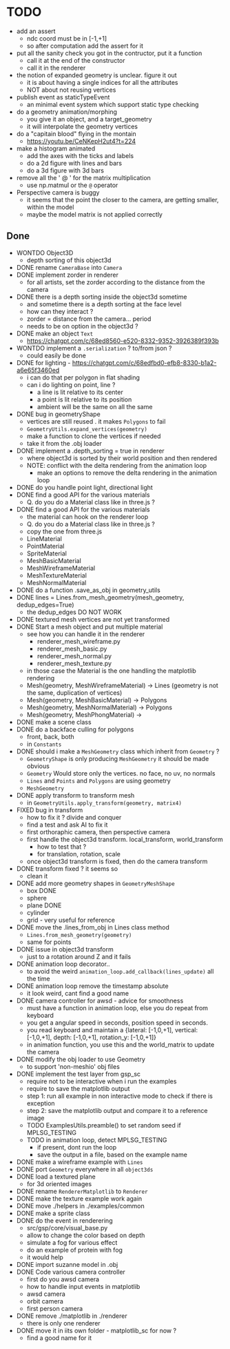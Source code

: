 # TODO

- add an assert
  - ndc coord must be in [-1,+1]
  - so after computation add the assert for it
- put all the sanity check you got in the contructor, put it a function
  - call it at the end of the constructor
  - call it in the renderer
- the notion of expanded geometry is unclear. figure it out
  - it is about having a single indices for all the attributes
  - NOT about not reusing vertices
- publish event as staticTypeEvent
  - an minimal event system which support static type checking
- do a geometry animation/morphing
  - you give it an object, and a target_geometry
  - it will interpolate the geometry vertices
- do a "capitain blood" flying in the montain
  - <https://youtu.be/CeNKepH2ut4?t=224>
- make a histogram animated
  - add the axes with the ticks and labels
  - do a 2d figure with lines and bars
  - do a 3d figure with 3d bars
- remove all the ' @ ' for the matrix multiplication
  - use np.matmul or the `@` operator
- Perspective camera is buggy
  - it seems that the point the closer to the camera, are getting smaller, within the model
  - maybe the model matrix is not applied correctly

## Done

- WONTDO Object3D
  - depth sorting of this object3d
- DONE rename `CameraBase` into `Camera`
- DONE implement zorder in renderer
  - for all artists, set the zorder according to the distance from the camera
- DONE there is a depth sorting inside the object3d sometime
  - and sometime there is a depth sorting at the face level
  - how can they interact ?
  - zorder = distance from the camera... period
  - needs to be on option in the object3d  ?
- DONE make an object `Text`
  - <https://chatgpt.com/c/68ed8560-e520-8332-9352-3926389f393b>
- WONTDO implement a `.serialization` ? to/from json ?
  - could easily be done
- DONE for lighting - <https://chatgpt.com/c/68edfbd0-efb8-8330-b1a2-a6e65f3460ed>
  - i can do that per polygon in flat shading
  - can i do lighting on point, line ?
    - a line is lit relative to its center
    - a point is lit relative to its position
    - ambient will be the same on all the same
- DONE bug in geometryShape
  - vertices are still reused . it makes `Polygons` to fail
  - `GeometryUtils.expand_vertices(geometry)`
  - make a function to clone the vertices if needed
  - take it from the .obj loader
- DONE implement a .depth_sorting = true in renderer
  - where object3d is sorted by their world position and then rendered
  - NOTE: conflict with the delta rendering from the animation loop
    - make an options to remove the delta rendering in the animation loop
- DONE do you handle point light, directional light
- DONE find a good API for the various materials
  - Q. do you do a Material class like in three.js ?
- DONE find a good API for the various materials
  - the material can hook on the renderer loop
  - Q. do you do a Material class like in three.js ?
  - copy the one from three.js
  - LineMaterial
  - PointMaterial
  - SpriteMaterial
  - MeshBasicMaterial
  - MeshWireframeMaterial
  - MeshTextureMaterial
  - MeshNormalMaterial
- DONE do a function .save_as_obj in geometry_utils
- DONE lines = Lines.from_mesh_geometry(mesh_geometry, dedup_edges=True)
  - the dedup_edges DO NOT WORK
- DONE textured mesh vertices are not yet transformed
- DONE Start a mesh object and put multiple material
  - see how you can handle it in the renderer
    - renderer_mesh_wireframe.py
    - renderer_mesh_basic.py
    - renderer_mesh_normal.py
    - renderer_mesh_texture.py
  - in those case the Material is the one handling the matplotlib rendering
  - Mesh(geometry, MeshWireframeMaterial) -> Lines (geometry is not the same, duplication of vertices)
  - Mesh(geometry, MeshBasicMaterial) -> Polygons
  - Mesh(geometry, MeshNormalMaterial) -> Polygons
  - Mesh(geometry, MeshPhongMaterial) ->
- DONE make a scene class
- DONE do a backface culling for polygons
  - front, back, both
  - in `Constants`
- DONE should i make a `MeshGeometry` class which inherit from `Geometry` ?
  - `GeometryShape` is only producing `MeshGeometry` it should be made obvious
  - `Geometry` Would store only the vertices. no face, no uv, no normals
  - `Lines` and `Points` and `Polygons` are using geometry
  - `MeshGeometry`
- DONE apply transform to transform mesh
  - in `GeometryUtils.apply_transform(geometry, matrix4)`
- FIXED bug in transform
  - how to fix it ? divide and conquer
  - find a test and ask AI to fix it
  - first orthoraphic camera, then perspective camera
  - first handle the object3d transform. local_transform, world_transform
    - how to test that ?
    - for translation, rotation, scale
  - once object3d transform is fixed, then do the camera transform
- DONE transform fixed ? it seems so
  - clean it
- DONE add more geometry shapes in `GeometryMeshShape`
  - box DONE
  - sphere
  - plane DONE
  - cylinder
  - grid - very useful for reference
- DONE move the .lines_from_obj in Lines class method
  - `Lines.from_mesh_geometry(geometry)`
  - same for points
- DONE issue in object3d transform
  - just to a rotation around Z and it fails
- DONE animation loop decorator..
  - to avoid the weird `animation_loop.add_callback(lines_update)` all the time
- DONE animation loop remove the timestamp absolute
  - it look weird, cant find a good name
- DONE camera controller for awsd - advice for smoothness
  - must have a function in animation loop, else you do repeat from keyboard
  - you get a angular speed in seconds, position speed in seconds.
  - you read keyboard and maintain a {lateral: [-1,0,+1], vertical: [-1,0,+1], depth: [-1,0,+1], rotation_y: [-1,0,+1]}
  - in animation function, you use this and the world_matrix to update the camera
- DONE modify the obj loader to use Geometry
  - to support 'non-meshio' obj files
- DONE implement the test layer from gsp_sc
  - require not to be interactive when i run the examples
  - require to save the matplotlib output
  - step 1: run all example in non interactive mode to check if there is exception
  - step 2: save the matplotlib output and compare it to a reference image
  - TODO ExamplesUtils.preamble() to set random seed if MPLSG_TESTING
  - TODO in animation loop, detect MPLSG_TESTING
    - if present, dont run the loop
    - save the output in a file, based on the example name
- DONE make a wireframe example with `Lines`
- DONE port `Geometry` everywhere in all `object3ds`
- DONE load a textured plane
  - for 3d oriented images
- DONE rename `RendererMatplotlib` to `Renderer`
- DONE make the texture example work again
- DONE move ./helpers in ./examples/common
- DONE make a sprite class
- DONE do the event in renderering
  - src/gsp/core/visual_base.py
  - allow to change the color based on depth
  - simulate a fog for various effect
  - do an example of protein with fog
  - it would help
- DONE import suzanne model in .obj
- DONE Code various camera controller
  - first do you awsd camera
  - how to handle input events in matplotlib
  - awsd camera
  - orbit camera
  - first person camera
- DONE remove ./matplotlib in ./renderer
  - there is only one renderer
- DONE move it in iits own folder - matplotlib_sc for now ?
  - find a good name for it
